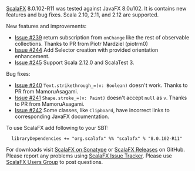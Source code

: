 [ScalaFX][1] 8.0.102-R11 was tested against JavaFX 8.0u102. It is contains new features and bug fixes. Scala 2.10, 2.11, and 2.12 are supported.

New features and improvements:

* [Issue #239][239] return subscription from `onChange` like the rest of observable collections. Thanks to PR from Piotr Mardziel (piotrm0)
* [Issue #244][244] Add Selector creation with provided orientation enhancement.
* [Issue #245][245] Support Scala 2.12.0 and ScalaTest 3.

Bug fixes:

* [Issue #240][240] `Text.strikethrough_=(v: Boolean)` doesn't work. Thanks to PR from MamoruAsagami.
* [Issue #241][241] `Shape.stroke_=(v: Paint)` doesn't accept `null` as `v`. Thanks to PR from MamoruAsagami.
* [Issue #242][242] Some classes, like `Clipboard`, have incorrect links to corresponding JavaFX documentation.

To use ScalaFX add following to your SBT:

      libraryDependencies += "org.scalafx" %% "scalafx" % "8.0.102-R11"

For downloads visit [ScalaFX on Sonatype][2] or [ScalaFX Releases][3] on GitHub. 
Please report any problems using [ScalaFX Issue Tracker][4]. 
Please use [ScalaFX Users Group][5] to post questions. 

[1]: http://scalafx.org
[2]: http://search.maven.org/#search&#124;ga&#124;1&#124;scalafx
[3]: https://github.com/scalafx/scalafx/releases
[4]: https://github.com/scalafx/scalafx/issues
[5]: https://groups.google.com/forum/#!forum/scalafx-users

[239]: https://github.com/scalafx/scalafx/issues/239
[244]: https://github.com/scalafx/scalafx/issues/244
[245]: https://github.com/scalafx/scalafx/issues/245
[240]: https://github.com/scalafx/scalafx/issues/240
[241]: https://github.com/scalafx/scalafx/issues/241
[242]: https://github.com/scalafx/scalafx/issues/242
